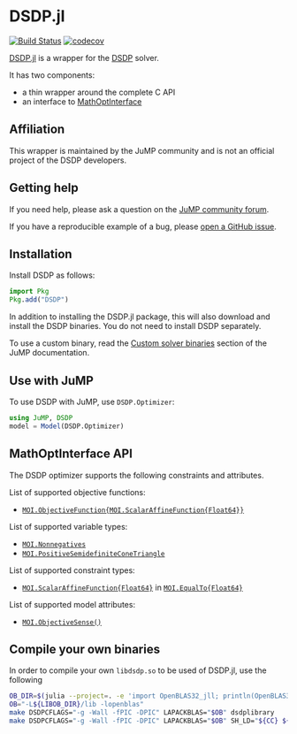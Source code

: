 # DSDP.jl

[![Build Status](https://github.com/jump-dev/DSDP.jl/workflows/CI/badge.svg?branch=master)](https://github.com/jump-dev/DSDP.jl/actions?query=workflow%3ACI)
[![codecov](https://codecov.io/gh/jump-dev/DSDP.jl/branch/master/graph/badge.svg)](https://codecov.io/gh/jump-dev/DSDP.jl)

[DSDP.jl](https://github.com/jump-dev/DSDP.jl) is a wrapper for the
[DSDP](http://www.mcs.anl.gov/hs/software/DSDP/) solver.

It has two components:

 - a thin wrapper around the complete C API
 - an interface to [MathOptInterface](https://github.com/jump-dev/MathOptInterface.jl)

## Affiliation

This wrapper is maintained by the JuMP community and is not an official project
of the DSDP developers.

## Getting help

If you need help, please ask a question on the [JuMP community forum](https://jump.dev/forum).

If you have a reproducible example of a bug, please [open a GitHub issue](https://github.com/jump-dev/DSDP.jl/issues/new).

## Installation

Install DSDP as follows:
```julia
import Pkg
Pkg.add("DSDP")
```

In addition to installing the DSDP.jl package, this will also download and
install the DSDP binaries. You do not need to install DSDP separately.

To use a custom binary, read the [Custom solver binaries](https://jump.dev/JuMP.jl/stable/developers/custom_solver_binaries/)
section of the JuMP documentation.

## Use with JuMP

To use DSDP with JuMP, use `DSDP.Optimizer`:
```julia
using JuMP, DSDP
model = Model(DSDP.Optimizer)
```

## MathOptInterface API

The DSDP optimizer supports the following constraints and attributes.

List of supported objective functions:

 * [`MOI.ObjectiveFunction{MOI.ScalarAffineFunction{Float64}}`](@ref)

List of supported variable types:

 * [`MOI.Nonnegatives`](@ref)
 * [`MOI.PositiveSemidefiniteConeTriangle`](@ref)

List of supported constraint types:

 * [`MOI.ScalarAffineFunction{Float64}`](@ref) in [`MOI.EqualTo{Float64}`](@ref)

List of supported model attributes:

 * [`MOI.ObjectiveSense()`](@ref)

## Compile your own binaries

In order to compile your own `libdsdp.so` to be used of DSDP.jl, use the following
```sh
OB_DIR=$(julia --project=. -e 'import OpenBLAS32_jll; println(OpenBLAS32_jll.OpenBLAS32_jll.artifact_dir)')
OB="-L${LIBOB_DIR}/lib -lopenblas"
make DSDPCFLAGS="-g -Wall -fPIC -DPIC" LAPACKBLAS="$OB" dsdplibrary
make DSDPCFLAGS="-g -Wall -fPIC -DPIC" LAPACKBLAS="$OB" SH_LD="${CC} ${CFLAGS} -Wall -fPIC -DPIC -shared $OB" oshared
```
